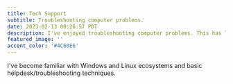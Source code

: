 ```yaml
---
title: Tech Support
subtitle: Troubleshooting computer problems.
date: 2023-02-13 00:26:57 PDT
description: I've enjoyed troubleshooting computer problems. This has led me down the path of cybersecurity and IT help desk.
featured_image: ''
accent_color: '#4C60E6'
---
```


I've become familiar with Windows and Linux ecosystems and basic helpdesk/troubleshooting techniques.
